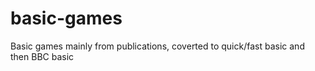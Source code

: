 # basic-games
Basic games mainly from publications, coverted to quick/fast basic and then BBC basic
